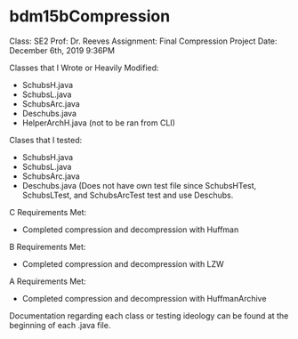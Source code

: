 # bdm15bCompression

Class: SE2
Prof: Dr. Reeves
Assignment: Final Compression Project
Date: December 6th, 2019 9:36PM

Classes that I Wrote or Heavily Modified:
  - SchubsH.java
  - SchubsL.java
  - SchubsArc.java
  - Deschubs.java
  - HelperArchH.java (not to be ran from CLI)
  
Clases that I tested:
  - SchubsH.java
  - SchubsL.java
  - SchubsArc.java
  - Deschubs.java (Does not have own test file since SchubsHTest, SchubsLTest, and SchubsArcTest test and use Deschubs.
  
  
 C Requirements Met:
  - Completed compression and decompression with Huffman
  
 B Requirements Met:
  - Completed compression and decompression with LZW
 
 A Requirements Met:
 - Completed compression and decompression with HuffmanArchive
 
Documentation regarding each class or testing ideology can be found at the beginning of each .java file.

